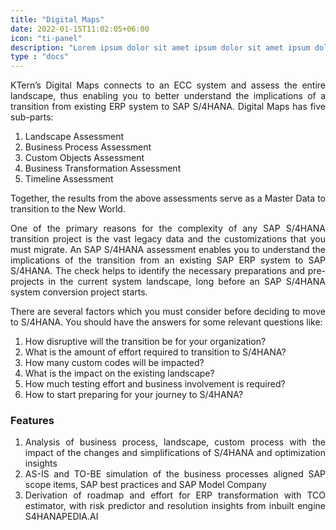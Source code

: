 ```yaml
---
title: "Digital Maps"
date: 2022-01-15T11:02:05+06:00
icon: "ti-panel"
description: "Lorem ipsum dolor sit amet ipsum dolor sit amet ipsum dolor sit amet"
type : "docs"
---
```

<div style='text-align: justify;'>

KTern’s Digital Maps connects to an ECC system and assess the entire landscape, thus enabling you to better understand the implications of a transition from existing ERP system to SAP S/4HANA. Digital Maps has five sub-parts:

1. Landscape Assessment
2. Business Process Assessment
3. Custom Objects Assessment
4. Business Transformation Assessment
5. Timeline Assessment

Together, the results from the above assessments serve as a Master Data to transition to the New World.

One of the primary reasons for the complexity of any SAP S/4HANA transition project is the vast legacy data and the customizations that you must migrate. An SAP S/4HANA assessment enables you to understand the implications of the transition from an existing SAP ERP system to SAP S/4HANA. The check helps to identify the necessary preparations and pre-projects in the current system landscape, long before an SAP S/4HANA system conversion project starts.

There are several factors which you must consider before deciding to move to S/4HANA. You should have the answers for some relevant questions like:

1. How disruptive will the transition be for your organization?
2. What is the amount of effort required to transition to S/4HANA?
3. How many custom codes will be impacted?
4. What is the impact on the existing landscape?
5. How much testing effort and business involvement is required?
6. How to start preparing for your journey to S/4HANA?

### Features

1. Analysis of business process, landscape, custom process with the impact of the changes and simplifications of S/4HANA and optimization insights
2. AS-IS and TO-BE simulation of the business processes aligned SAP scope items, SAP best practices and SAP Model Company
3. Derivation of roadmap and effort for ERP transformation with TCO estimator, with risk predictor and resolution insights from inbuilt engine S4HANAPEDIA.AI

</div>